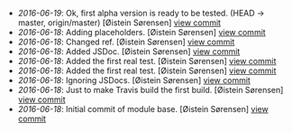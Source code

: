 * _2016-06-19_: Ok, first alpha version is ready to be tested. (HEAD -> master, origin/master) [Øistein Sørensen] <a href="http://github.com/5orenso/geo-lib/commit/4ad0a0b9dd1416842d4d81b46db10a266e05e1d5">view commit</a>
* _2016-06-18_: Adding placeholders. [Øistein Sørensen] <a href="http://github.com/5orenso/geo-lib/commit/68f8917a32afea209189526e09900604556067b8">view commit</a>
* _2016-06-18_: Changed ref. [Øistein Sørensen] <a href="http://github.com/5orenso/geo-lib/commit/190ec5108fa762c865c05973eee8d1c0fa952903">view commit</a>
* _2016-06-18_: Added JSDoc. [Øistein Sørensen] <a href="http://github.com/5orenso/geo-lib/commit/f651e394fee37dd9315eae09446606450b9ce640">view commit</a>
* _2016-06-18_: Added the first real test. [Øistein Sørensen] <a href="http://github.com/5orenso/geo-lib/commit/5555e0610c9e906a37d15b8548d08383a4638c0b">view commit</a>
* _2016-06-18_: Added the first real test. [Øistein Sørensen] <a href="http://github.com/5orenso/geo-lib/commit/53db975256f4b03cd9166c6ebd26b2a8c3bc3f2e">view commit</a>
* _2016-06-18_: Ignoring JSDocs. [Øistein Sørensen] <a href="http://github.com/5orenso/geo-lib/commit/8a657346694f3c8eb306f62474ae24760796bd16">view commit</a>
* _2016-06-18_: Just to make Travis build the first build. [Øistein Sørensen] <a href="http://github.com/5orenso/geo-lib/commit/2ee0a22e7f6d8d0592f860cc7b4a641918f4454b">view commit</a>
* _2016-06-18_: Initial commit of module base. [Øistein Sørensen] <a href="http://github.com/5orenso/geo-lib/commit/3666c482e5403f0d4523d93ac48668607b560ad6">view commit</a>